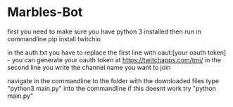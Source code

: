 # Marbles-Bot

first you need to make sure you have python 3 installed then run in commandline pip install twitchio

in the auth.txt you have to replace the first line with oaut:[your oauth token] - you can generate your oauth token at https://twitchapps.com/tmi/ in the second line you write the channel name you want to join

navigate in the commandline to the folder with the downloaded files type "python3 main.py" into the commandline if this doesnt work try "python main.py"
